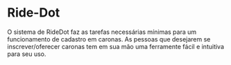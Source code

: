 # Ride-Dot
O sistema de RideDot faz as tarefas necessárias mínimas para um funcionamento de cadastro em caronas. As pessoas que desejarem se inscrever/oferecer caronas tem em sua mão uma ferramente fácil e intuitiva para seu uso.
